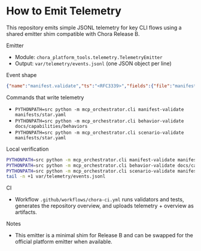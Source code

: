 # How to Emit Telemetry

This repository emits simple JSONL telemetry for key CLI flows using a shared emitter shim compatible with Chora Release B.

Emitter
- Module: `chora_platform_tools.telemetry.TelemetryEmitter`
- Output: `var/telemetry/events.jsonl` (one JSON object per line)

Event shape
```json
{"name":"manifest.validate","ts":"<RFC3339>","fields":{"file":"manifests/star.yaml","result":"ok"}}
```

Commands that write telemetry
- `PYTHONPATH=src python -m mcp_orchestrator.cli manifest-validate manifests/star.yaml`
- `PYTHONPATH=src python -m mcp_orchestrator.cli behavior-validate docs/capabilities/behaviors`
- `PYTHONPATH=src python -m mcp_orchestrator.cli scenario-validate manifests/star.yaml`

Local verification
```bash
PYTHONPATH=src python -m mcp_orchestrator.cli manifest-validate manifests/star.yaml
PYTHONPATH=src python -m mcp_orchestrator.cli behavior-validate docs/capabilities/behaviors
PYTHONPATH=src python -m mcp_orchestrator.cli scenario-validate manifests/star.yaml
tail -n +1 var/telemetry/events.jsonl
```

CI
- Workflow `.github/workflows/chora-ci.yml` runs validators and tests, generates the repository overview, and uploads telemetry + overview as artifacts.

Notes
- This emitter is a minimal shim for Release B and can be swapped for the official platform emitter when available.
